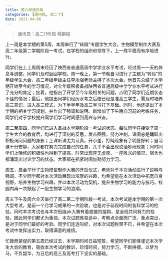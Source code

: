 ```yaml
---
title: 第六周通讯稿
categories: [通讯稿, 高二下]
date: 2021-04-06
---
```


> 通讯员：高二(16)班 蒋鹏程

上一周是本学期的第5周，本周举行了“转段”专题学生大会，生物模型制作大赛及高二年级第二学期阶段一考试，在学校的组织和领导下，上一周平稳而有序地进行。

同学们在上上周周末经历了陕西省普通高级中学学业水平考试，经过周一一天的休息与调整，同学们及时返回学校。周一晚上，第一节晚自习进行了主题为“转段”的年级学生大会，高二年级年级主任李永强老师主持了本次大会。他首先总结了本学期开始至今的学习情况，对全年级积极备战陕西省普通高级中学学业水平考试进行了充分的肯定；接着，他指出了开学至今年级相关的问题，点明了同学们近期状态不佳的情况；最后，他提出同学们经历水考之后便已经是准高三学生，需及时培养高三意识，进入高三模式，为下半学年及高三学习打下基础。同时，他还提出了本学期的相关学习规划，并作出了强调和说明。新增加了下午晚自习前的考练任务，同学们对于学校提升同学们学习时间感到高兴与兴奋。

周二至周四，同学们已进入备战本学期阶段一考试的状态。每位同学在接受了周一学生大会的教育后，均进行了深刻的反思，发奋图强，努力冲刺。课间总是踊跃出积极询问问题的身影；上课听课尤为认真，开小差，打盹现象有了明显好转；自习课十分安静，大家都在努力完成自己的任务，几乎不会出现说话吵闹现象；同时同学们上晚修的积极性也得到了提高，时常出现座无虚席、一座难求的情况，宿舍也都涌现出讨论学习的状态。大家都在抓紧时间加劲努力学习。

周五，晨会举行了生物模型制作大赛的开启仪式，老师对于本次活动进行了说明与强调。不少同学都对本次活动展现出浓厚的兴趣，均希望能在本次活动中拓宽自身视野，培养生物学习兴趣，并以本次活动为契机，提升生物学习的能力与技巧。校园内再一次掀起了一股生物学习的浪潮。

周五下午及周六全天举行了高二第二学期阶段一考试，本次考试是本学期的第一次大型考试，是前一个月学习成果的一次验收，也是对于前段时间的各科学习的检验，同时本次考试也与本次班级pk大赛有着直接的挂钩，是全班共同努力的检验，因此同学们都尤为重视。本次试题难易适中，考察点全面而广泛，重点突出，是对于同学们最好的考验。同学们连连叫好，对本次试题称赞不已，并希望在本次考试中发挥出实力，取得满意的成绩。

忙碌而紧促的第五周已经过去，本学期时间日益短暂，希望同学们能够谨记本次学生大会的教育，吸收本次考试的教训，珍惜时间，努力学习，不断拼搏，以梦为马，不负韶华，为日后的高三及高考打下坚实的基础。
